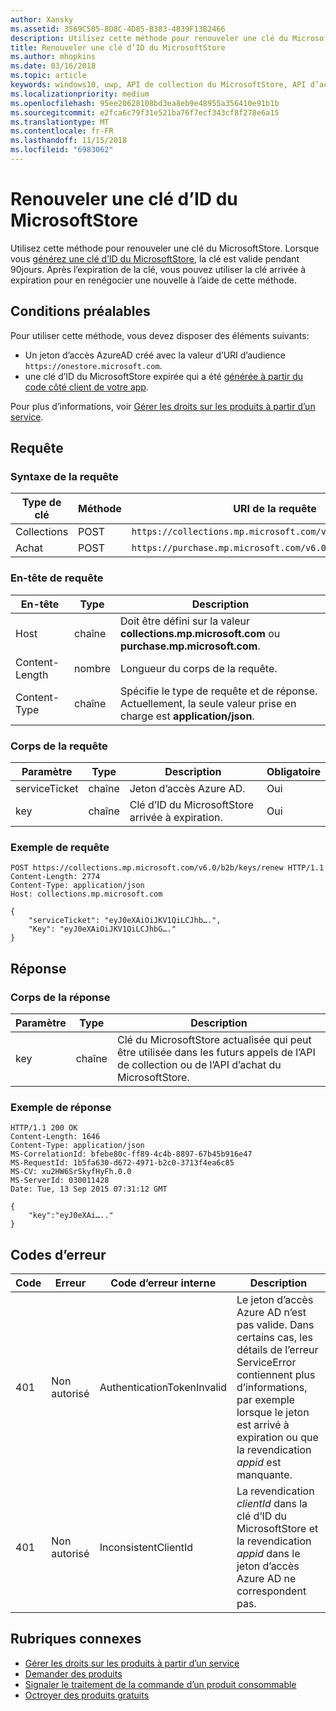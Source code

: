 ```yaml
---
author: Xansky
ms.assetid: 3569C505-8D8C-4D85-B383-4839F13B2466
description: Utilisez cette méthode pour renouveler une clé du MicrosoftStore.
title: Renouveler une clé d’ID du MicrosoftStore
ms.author: mhopkins
ms.date: 03/16/2018
ms.topic: article
keywords: windows10, uwp, API de collection du MicrosoftStore, API d’achat du MicrosoftStore, clé d’ID du MicrosoftStore, renouveler
ms.localizationpriority: medium
ms.openlocfilehash: 95ee20628108bd3ea8eb9e48955a356410e91b1b
ms.sourcegitcommit: e2fca6c79f31e521ba76f7ecf343cf8f278e6a15
ms.translationtype: MT
ms.contentlocale: fr-FR
ms.lasthandoff: 11/15/2018
ms.locfileid: "6983062"
---
```

# <a name="renew-a-microsoft-store-id-key"></a>Renouveler une clé d’ID du MicrosoftStore


Utilisez cette méthode pour renouveler une clé du MicrosoftStore. Lorsque vous [générez une clé d’ID du MicrosoftStore](view-and-grant-products-from-a-service.md#step-4), la clé est valide pendant 90jours. Après l’expiration de la clé, vous pouvez utiliser la clé arrivée à expiration pour en renégocier une nouvelle à l’aide de cette méthode.

## <a name="prerequisites"></a>Conditions préalables


Pour utiliser cette méthode, vous devez disposer des éléments suivants:

* Un jeton d’accès AzureAD créé avec la valeur d’URI d’audience `https://onestore.microsoft.com`.
* une clé d’ID du MicrosoftStore expirée qui a été [générée à partir du code côté client de votre app](view-and-grant-products-from-a-service.md#step-4).

Pour plus d’informations, voir [Gérer les droits sur les produits à partir d’un service](view-and-grant-products-from-a-service.md).

## <a name="request"></a>Requête

### <a name="request-syntax"></a>Syntaxe de la requête

| Type de clé    | Méthode | URI de la requête                                              |
|-------------|--------|----------------------------------------------------------|
| Collections | POST   | ```https://collections.mp.microsoft.com/v6.0/b2b/keys/renew``` |
| Achat    | POST   | ```https://purchase.mp.microsoft.com/v6.0/b2b/keys/renew```    |


### <a name="request-header"></a>En-tête de requête

| En-tête         | Type   | Description                                                                                           |
|----------------|--------|-------------------------------------------------------------------------------------------------------|
| Host           | chaîne | Doit être défini sur la valeur **collections.mp.microsoft.com** ou **purchase.mp.microsoft.com**.           |
| Content-Length | nombre | Longueur du corps de la requête.                                                                       |
| Content-Type   | chaîne | Spécifie le type de requête et de réponse. Actuellement, la seule valeur prise en charge est **application/json**. |


### <a name="request-body"></a>Corps de la requête

| Paramètre     | Type   | Description                       | Obligatoire |
|---------------|--------|-----------------------------------|----------|
| serviceTicket | chaîne | Jeton d’accès Azure AD.        | Oui      |
| key           | chaîne | Clé d’ID du MicrosoftStore arrivée à expiration. | Oui       |


### <a name="request-example"></a>Exemple de requête

```syntax
POST https://collections.mp.microsoft.com/v6.0/b2b/keys/renew HTTP/1.1
Content-Length: 2774
Content-Type: application/json
Host: collections.mp.microsoft.com

{
    "serviceTicket": "eyJ0eXAiOiJKV1QiLCJhb….",
    "Key": "eyJ0eXAiOiJKV1QiLCJhbG…."
}
```

## <a name="response"></a>Réponse


### <a name="response-body"></a>Corps de la réponse

| Paramètre | Type   | Description                                                                                                            |
|-----------|--------|------------------------------------------------------------------------------------------------------------------------|
| key       | chaîne | Clé du MicrosoftStore actualisée qui peut être utilisée dans les futurs appels de l’API de collection ou de l’API d’achat du MicrosoftStore. |


### <a name="response-example"></a>Exemple de réponse

```syntax
HTTP/1.1 200 OK
Content-Length: 1646
Content-Type: application/json
MS-CorrelationId: bfebe80c-ff89-4c4b-8897-67b45b916e47
MS-RequestId: 1b5fa630-d672-4971-b2c0-3713f4ea6c85
MS-CV: xu2HW6SrSkyfHyFh.0.0
MS-ServerId: 030011428
Date: Tue, 13 Sep 2015 07:31:12 GMT

{
    "key":"eyJ0eXAi….."
}
```

## <a name="error-codes"></a>Codes d’erreur


| Code | Erreur        | Code d’erreur interne           | Description   |
|------|--------------|----------------------------|---------------|
| 401  | Non autorisé | AuthenticationTokenInvalid | Le jeton d’accès Azure AD n’est pas valide. Dans certains cas, les détails de l’erreur ServiceError contiennent plus d’informations, par exemple lorsque le jeton est arrivé à expiration ou que la revendication *appid* est manquante. |
| 401  | Non autorisé | InconsistentClientId       | La revendication *clientId* dans la clé d’ID du MicrosoftStore et la revendication *appid* dans le jeton d’accès Azure AD ne correspondent pas.                                                                     |


## <a name="related-topics"></a>Rubriques connexes


* [Gérer les droits sur les produits à partir d’un service](view-and-grant-products-from-a-service.md)
* [Demander des produits](query-for-products.md)
* [Signaler le traitement de la commande d’un produit consommable](report-consumable-products-as-fulfilled.md)
* [Octroyer des produits gratuits](grant-free-products.md)
